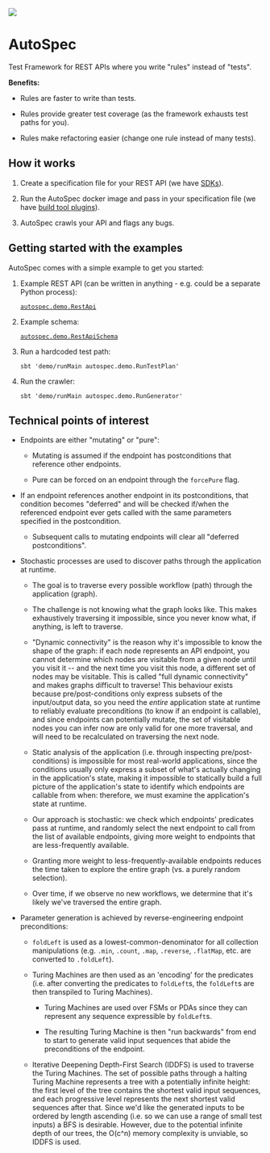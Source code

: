 [![](https://github.com/autospec/autospec/workflows/Continuous%20Integration/badge.svg)](https://github.com/autospec/autospec/actions?query=workflow%3A%22Continuous+Integration%22)

# AutoSpec

Test Framework for REST APIs where you write "rules" instead of "tests".

**Benefits:**

-   Rules are faster to write than tests.

-   Rules provide greater test coverage (as the framework exhausts test paths for you).

-   Rules make refactoring easier (change one rule instead of many tests).

## How it works

1.  Create a specification file for your REST API (we have [SDKs](#todo)).

2.  Run the AutoSpec docker image and pass in your specification file (we have [build tool plugins](#todo)).

3.  AutoSpec crawls your API and flags any bugs.

## Getting started with the examples

AutoSpec comes with a simple example to get you started:

1.  Example REST API (can be written in anything - e.g. could be a separate Python process):

    [`autospec.demo.RestApi`](demo/src/main/scala/autospec/demo/RestApi.scala)

2.  Example schema:

    [`autospec.demo.RestApiSchema`](demo/src/main/scala/autospec/demo/RestApiSchema.scala)

3.  Run a hardcoded test path:

    ```
    sbt 'demo/runMain autospec.demo.RunTestPlan'
    ```

4.  Run the crawler:

    ```
    sbt 'demo/runMain autospec.demo.RunGenerator'
    ```

## Technical points of interest

-   Endpoints are either "mutating" or "pure":

    -   Mutating is assumed if the endpoint has postconditions that reference other endpoints.

    -   Pure can be forced on an endpoint through the `forcePure` flag.

-   If an endpoint references another endpoint in its postconditions, that condition becomes
    "deferred" and will be checked if/when the referenced endpoint ever gets called with the same
    parameters specified in the postcondition.

    -   Subsequent calls to mutating endpoints will clear all "deferred postconditions".

-   Stochastic processes are used to discover paths through the application at runtime.

    -   The goal is to traverse every possible workflow (path) through the application (graph).

    -   The challenge is not knowing what the graph looks like. This makes exhaustively
        traversing it impossible, since you never know what, if anything, is left to traverse.

    -   "Dynamic connectivity" is the reason why it's impossible to know the shape of the graph:
        if each node represents an API endpoint, you cannot determine which nodes are visitable from
        a given node until you visit it -- and the next time you visit this node, a different set
        of nodes may be visitable. This is called "full dynamic connectivity" and makes graphs
        difficult to traverse! This behaviour exists because pre/post-conditions only express
        subsets of the input/output data, so you need the _entire_ application state at runtime to
        reliably evaluate preconditions (to know if an endpoint is callable), and since endpoints
        can potentially mutate, the set of visitable nodes you can infer now are only valid for
        one more traversal, and will need to be recalculated on traversing the next node.

    -   Static analysis of the application (i.e. through inspecting pre/post-conditions) is
        impossible for most real-world applications, since the conditions usually only express a
        subset of what's actually changing in the application's state, making it impossible
        to statically build a full picture of the application's state to identify which endpoints
        are callable from when: therefore, we must examine the application's state at runtime.

    -   Our approach is stochastic: we check which endpoints' predicates pass at runtime, and
        randomly select the next endpoint to call from the list of available endpoints, giving more
        weight to endpoints that are less-frequently available.

    -   Granting more weight to less-frequently-available endpoints reduces the time taken to
        explore the entire graph (vs. a purely random selection).

    -   Over time, if we observe no new workflows, we determine that it's likely we've traversed the
        entire graph.

-   Parameter generation is achieved by reverse-engineering endpoint preconditions:

    -   `foldLeft` is used as a lowest-common-denominator for all collection manipulations
         (e.g. `.min`, `.count`, `.map`, `.reverse`, `.flatMap`, etc. are converted to `.foldLeft`).

    -   Turing Machines are then used as an 'encoding' for the predicates (i.e. after converting the
        predicates to `foldLeft`s, the `foldLeft`s are then transpiled to Turing Machines).

        -   Turing Machines are used over FSMs or PDAs since they can represent any sequence
            expressible by `foldLeft`s.

        -   The resulting Turing Machine is then "run backwards" from end to start to generate
            valid input sequences that abide the preconditions of the endpoint.

    -   Iterative Deepening Depth-First Search (IDDFS) is used to traverse the Turing Machines.
        The set of possible paths through a halting Turing Machine represents a tree with a
        potentially infinite height: the first level of the tree contains the shortest valid input
        sequences, and each progressive level represents the next shortest valid sequences after
        that. Since we'd like the generated inputs to be ordered by length ascending (i.e. so we
        can use a range of small test inputs) a BFS is desirable. However, due to the potential
        infinite depth of our trees, the O(c^n) memory complexity is unviable, so IDDFS is used.
